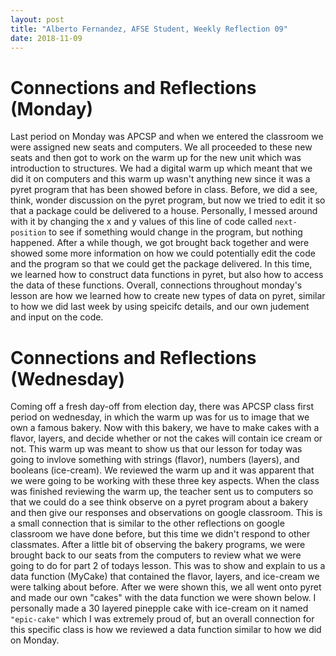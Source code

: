 ```yaml
---
layout: post
title: "Alberto Fernandez, AFSE Student, Weekly Reflection 09"
date: 2018-11-09
---
```


# Connections and Reflections (Monday)
Last period on Monday was APCSP and when we entered the classroom we were assigned new seats and computers. We all proceeded to these new seats and then got to work on the warm up for the new unit which was introduction to structures. We had a digital warm up which meant that we did it on computers and this warm up wasn't anything new since it was a pyret program that has been showed before in class. Before, we did a see, think, wonder discussion on the pyret program, but now we tried to edit it so that a package could be delivered to a house. Personally, I messed around with it by changing the x and y values of this line of code called ``` next-position ``` to see if something would change in the program, but nothing happened. After a while though, we got brought back together and were showed some more information on how we could potentially edit the code and the program so that we could get the package delivered. In this time, we learned how to construct data functions in pyret, but also how to access the data of these functions. Overall, connections throughout monday's lesson are how we learned how to create new types of data on pyret, similar to how we did last week by using speicifc details, and our own judement and input on the code.

# Connections and Reflections (Wednesday)
Coming off a fresh day-off from election day, there was APCSP class first period on wednesday, in which the warm up was for us to image that we own a famous bakery. Now with this bakery, we have to make cakes with a flavor, layers, and decide whether or not the cakes will contain ice cream or not. This warm up was meant to show us that our lesson for today was going to invlove something with strings (flavor), numbers (layers), and booleans (ice-cream). We reviewed the warm up and it was apparent that we were going to be working with these three key aspects. When the class was finished reviewing the warm up, the teacher sent us to computers so that we could do a see think observe on a pyret program about a bakery and then give our responses and observations on google classroom. This is a small connection that is similar to the other reflections on google classroom we have done before, but this time we didn't respond to other classmates. After a little bit of observing the bakery programs, we were brought back to our seats from the computers to review what we were going to do for part 2 of todays lesson. This was to show and explain to us a data function (MyCake) that contained the flavor, layers, and ice-cream we were talking about before. After we were shown this, we all went onto pyret and made our own "cakes" with the data function we were shown below. I personally made a 30 layered pinepple cake with ice-cream on it named ``` "epic-cake" ``` which I was extremely proud of, but an overall connection for this specific class is how we reviewed a data function similar to how we did on Monday.
